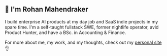 ## 👋 I'm Rohan Mahendraker

I build enterprise AI products at my day job and SaaS indie projects in my spare time. I'm a self-taught fullstack SWE, former nightlife operator, avid Product Hunter, and have a BSc. in Accounting & Finance.


For more about me, my work, and my thoughts, check out my [personal site](https://www.mahendraker.com/) 👌





